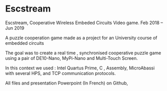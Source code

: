 # Escstream

Escstream, Cooperative Wireless Embeded Circuits Video game.
Feb 2018 – Jun 2019


A puzzle cooperation game made as a project for an University course of embedded circuits

The goal was to create a real time , synchronised cooperative puzzle game using a pair of DE10-Nano, MyPi-Nano and Multi-Touch Screen.

In this context we used : Intel Quartus Prime, C , Assembly, MicroAbassi with several HPS, and TCP communication protocols.

All files and presentation Powerpoint (In French) on Github,
